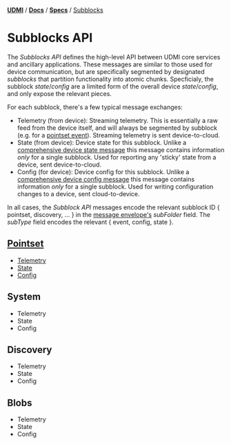 [**UDMI**](../../) / [**Docs**](../) / [**Specs**](./) / [Subblocks](#)

# Subblocks API

The _Subblocks API_ defines the high-level API between UDMI core services and ancillary
applications. These messages are similar to those used for device communication, but are
specifically segmented by designated _subblocks_ that partition functionality into atomic
chunks. Specficialy, the subblock _state_/_config_ are a limited form of the overall
device _state_/_config_, and only expose the relevant pieces.

For each subblock, there's a few typical message exchanges:
* Telemetry (from device): Streaming telemetry. This is essentially a raw feed from the device itself,
  and will always be segmented by subblock (e.g. for a
  [pointset event](../../tests/event_pointset.tests/example.json)). Streaming telemetry
  is sent device-to-cloud.
* State (from device): Device state for this subblock. Unlike a
  [comprehensive device state message](../../tests/state.tests/example.json)
  this message contains information _only_ for a single subblock. Used for reporting any 'sticky'
  state from a device, sent device-to-cloud.
* Config (for device): Device config for this subblock. Unlike a
  [comprehensive device config message](../../tests/config.tests/example.json)
  this message contains information _only_ for a single subblock. Used for writing configuration
  changes to a device, sent cloud-to-device.

In all cases, the _Subblock API_ messages encode the relevant subblock ID { pointset, discovery, ... }
in the [message envelope's](../../tests/envelope.tests/example.json) _subFolder_ field.
The _subType_ field encodes the relevant { event, config, state }.

## [Pointset](../messages/pointset.md)

* [Telemetry](../../tests/event_pointset.tests/example.json)
* [State](../../tests/state_pointset.tests/example.json)
* [Config](../../tests/config_pointset.tests/example.json)

## System

* Telemetry
* State
* Config

## Discovery

* Telemetry
* State
* Config

## Blobs

* Telemetry
* State
* Config

